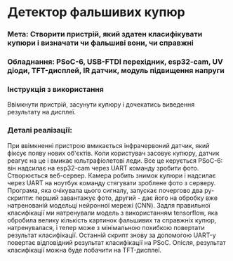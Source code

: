 # Детектор фальшивих купюр

### Мета: Створити пристрій, який здатен класифікувати купюри і визначати чи фальшиві вони, чи справжні

### Обладнання: PSoC-6, USB-FTDI перехідник, esp32-cam, UV діоди, TFT-дисплей, IR датчик, модуль підвищення напруги

### Інструкція з використання

Ввімкнути пристрій, засунути купюру і дочекатись виведення результату на дисплеї.

### Деталі реалізації:

При ввімкненні пристрою вмикається інфрачервоний датчик, який фіксує появу нових об'єктів. Коли користувач засовує купюру, датчик реагує на це і вмикає юльтрафіолетові леди. Все це керується PSoC-6: він надсилає на esp32-cam через UART команду зробити фото. Створюється веб-сервер. Камера робить знимок купюри і надсилає через UART на ноутбук команду стягувати зроблене фото з серверу. Програма, яка очікувала цього сигналу, запускає почергово два py-скрипти: перший завантажує фото, другий - дає його на обробку вже натренованій модельці нейронної мережі (CNN). Задля правильної класифікації ми натренували модель з використанням tensorflow, яка обробила велику кількість картинок фальшивих та справжніх купюр, натренувалася, і тепер може з мінімальною похибкою повертати результат класифікації. Останній скрипт знову за допомогою UART-у повертає відповідний результат класифікації на PSoC. Опісля, результат класифікації можна буде побачити на TFT-дисплеї.

